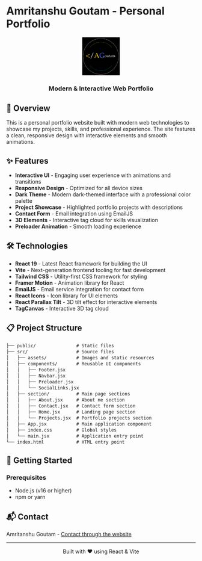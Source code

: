 # Amritanshu Goutam - Personal Portfolio

<div align="center">
  <img src="./src/assets/image.png" alt="Portfolio Logo" width="100" />
  <h3>Modern & Interactive Web Portfolio</h3>
</div>

## 🚀 Overview

This is a personal portfolio website built with modern web technologies to showcase my projects, skills, and professional experience. The site features a clean, responsive design with interactive elements and smooth animations.

## ✨ Features

- **Interactive UI** - Engaging user experience with animations and transitions
- **Responsive Design** - Optimized for all device sizes
- **Dark Theme** - Modern dark-themed interface with a professional color palette
- **Project Showcase** - Highlighted portfolio projects with descriptions
- **Contact Form** - Email integration using EmailJS
- **3D Elements** - Interactive tag cloud for skills visualization
- **Preloader Animation** - Smooth loading experience

## 🛠️ Technologies

- **React 19** - Latest React framework for building the UI
- **Vite** - Next-generation frontend tooling for fast development
- **Tailwind CSS** - Utility-first CSS framework for styling
- **Framer Motion** - Animation library for React
- **EmailJS** - Email service integration for contact form
- **React Icons** - Icon library for UI elements
- **React Parallax Tilt** - 3D tilt effect for interactive elements
- **TagCanvas** - Interactive 3D tag cloud

## 📋 Project Structure

```
├── public/               # Static files
├── src/                  # Source files
│   ├── assets/           # Images and static resources
│   ├── components/       # Reusable UI components
│   │   ├── Footer.jsx
│   │   ├── Navbar.jsx
│   │   ├── Preloader.jsx
│   │   └── SocialLinks.jsx
│   ├── section/          # Main page sections
│   │   ├── About.jsx     # About me section
│   │   ├── Contact.jsx   # Contact form section
│   │   ├── Home.jsx      # Landing page section
│   │   └── Projects.jsx  # Portfolio projects section
│   ├── App.jsx           # Main application component
│   ├── index.css         # Global styles
│   └── main.jsx          # Application entry point
└── index.html            # HTML entry point
```

## 🚀 Getting Started

### Prerequisites

- Node.js (v16 or higher)
- npm or yarn

## 📬 Contact

Amritanshu Goutam - [Contact through the website](https://amritanshuportfolio.vercel.app/)

---

<div align="center">
  <p>Built with ❤️ using React & Vite</p>
</div>

